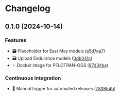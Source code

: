 # Changelog

## 0.1.0 (2024-10-14)


### Features

* :card_file_box: Placeholder for East Mey models ([a5d7ea7](https://github.com/ImperialCollegeLondon/StrataTrapper-models/commit/a5d7ea7888c27daa39a31e0a7af33cd0a133d582))
* :card_file_box: Upload Endurance models ([0db041c](https://github.com/ImperialCollegeLondon/StrataTrapper-models/commit/0db041c1b4fa82542665d748ae5f24b670a2d3e0))
* :sparkles: Docker image for PFLOTRAN-OGS ([87d34ba](https://github.com/ImperialCollegeLondon/StrataTrapper-models/commit/87d34ba5d6cbc7c75bf4978a3e8090cb896ff0d5))


### Continuous Integration

* :construction_worker: Manual trigger for automated releases ([7838b4b](https://github.com/ImperialCollegeLondon/StrataTrapper-models/commit/7838b4be8ba16e9a0b76cfb25400b43b93ecd63f))
